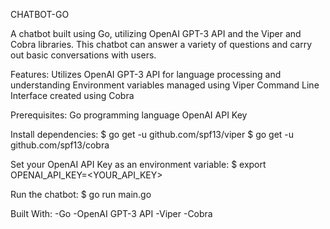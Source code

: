 CHATBOT-GO


A chatbot built using Go, utilizing OpenAI GPT-3 API and the Viper and Cobra libraries. This chatbot can answer a variety of questions and carry out basic conversations with users.


Features:
Utilizes OpenAI GPT-3 API for language processing and understanding
Environment variables managed using Viper
Command Line Interface created using Cobra


Prerequisites:
Go programming language
OpenAI API Key

Install dependencies:
$ go get -u github.com/spf13/viper
$ go get -u github.com/spf13/cobra

Set your OpenAI API Key as an environment variable:
$ export OPENAI_API_KEY=<YOUR_API_KEY>

Run the chatbot:
$ go run main.go

Built With:
-Go
-OpenAI GPT-3 API
-Viper
-Cobra

